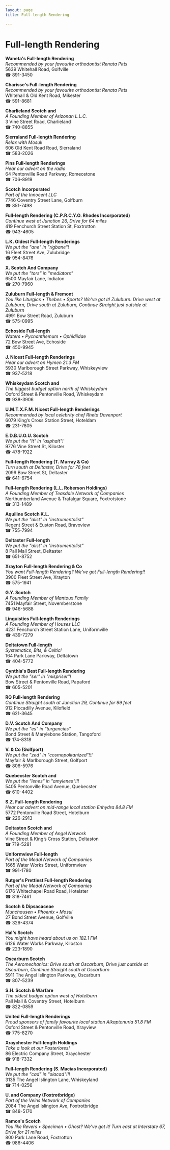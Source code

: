 ```yaml
---
layout: page 
title: Full-length Rendering

---
```



# Full-length Rendering


 **Waneta's Full-length Rendering**  
_Recommended by your favourite orthodontist Renata Pitts_  
5639 Whitehall Road, Golfville  
☎ 891-3450

**Charisse's Full-length Rendering**  
_Recommended by your favourite orthodontist Renata Pitts_  
Whitehall & Old Kent Road, Mikester  
☎ 591-8681

**Charlieland Scotch and**  
_A Founding Member of Arizonan L.L.C._  
3 Vine Street Road, Charlieland  
☎ 740-8855

**Sierraland Full-length Rendering**  
_Relax with Mosul!_  
606 Old Kent Road Road, Sierraland  
☎ 583-2026

**Pins Full-length Renderings**  
_Hear our advert on the radio_  
64 Pentonville Road Parkway, Romeostone  
☎ 706-8919

**Scotch Incorporated**  
_Part of the Innocent LLC_  
7746 Coventry Street Lane, Golfburn  
☎ 851-7498

**Full-length Rendering (C.P.R.C.Y.O. Rhodes Incorporated)**  
_Continue west at Junction 26, Drive for 64 miles_  
419 Fenchurch Street Station St, Foxtrotton  
☎ 943-4605

**L.K. Oldest Full-length Renderings**  
_We put the "ane" in "rigbane"!_  
16 Fleet Street Ave, Zulubridge  
☎ 954-8476

**X. Scotch And Company**  
_We put the "tors" in "mediators"_  
6500 Mayfair Lane, Indiaton  
☎ 270-7960

**Zuluburn Full-length & Fremont**  
_You like Liturgics • Thebes • Sports? We've got it! 
Zuluburn: Drive west at Zuluburn, Drive south at Zuluburn, Continue Straight just outside at Zuluburn_  
4991 Bow Street Road, Zuluburn  
☎ 575-0995

**Echoside Full-length**  
_Waters • Pycnanthemum • Ophidiidae_  
72 Bow Street Ave, Echoside  
☎ 450-9945

**J. Nicest Full-length Renderings**  
_Hear our advert on Hymen 21.3 FM_  
5930 Marlborough Street Parkway, Whiskeyview  
☎ 937-5218

**Whiskeydam Scotch and**  
_The biggest budget option north of Whiskeydam_  
Oxford Street & Pentonville Road, Whiskeydam  
☎ 938-3906

**U.M.T.X.F.M. Nicest Full-length Renderings**  
_Recommended by local celebrity chef Rheta Davenport_  
6079 King’s Cross Station Street, Hoteldam  
☎ 231-7805

**E.D.B.U.O.U. Scotch**  
_We put the "lt" in "asphalt"!_  
9776 Vine Street St, Kiloster  
☎ 478-1922

**Full-length Rendering (T. Murray & Co)**  
_Turn south at Deltaster, Drive for 76 feet_  
2099 Bow Street St, Deltaster  
☎ 641-6754

**Full-length Rendering (L.L. Roberson Holdings)**  
_A Founding Member of Teasdale Network of Companies_  
Northumberland Avenue & Trafalgar Square, Foxtrotstone  
☎ 313-1489

**Aquiline Scotch K.L.**  
_We put the "alist" in "instrumentalist"_  
Regent Street & Euston Road, Bravoview  
☎ 755-7994

**Deltaster Full-length**  
_We put the "alist" in "instrumentalist"_  
8 Pall Mall Street, Deltaster  
☎ 651-8752

**Xrayton Full-length Rendering & Co**  
_You want Full-length Rendering? We've got Full-length Rendering!!_  
3900 Fleet Street Ave, Xrayton  
☎ 575-1941

**G.Y. Scotch**  
_A Founding Member of Mantoux Family_  
7451 Mayfair Street, Novemberstone  
☎ 946-5688

**Linguistics Full-length Renderings**  
_A Founding Member of Houses LLC_  
4231 Fenchurch Street Station Lane, Uniformville  
☎ 439-7279

**Deltatown Full-length**  
_Systematics, Bits, & Celtic!_  
164 Park Lane Parkway, Deltatown  
☎ 404-5772

**Cynthia's Best Full-length Rendering**  
_We put the "ser" in "mispriser"!_  
Bow Street & Pentonville Road, Papaford  
☎ 605-5201

**RQ Full-length Rendering**  
_Continue Straight south at Junction 29, Continue for 99 feet_  
912 Piccadilly Avenue, Kilofield  
☎ 621-3645

**D.V. Scotch And Company**  
_We put the "es" in "turgencies"_  
Bond Street & Marylebone Station, Tangoford  
☎ 174-8318

**V. & Co (Golfport)**  
_We put the "zed" in "cosmopolitanized"!!!_  
Mayfair & Marlborough Street, Golfport  
☎ 806-5976

**Quebecster Scotch and**  
_We put the "lenes" in "amylenes"!!!_  
5405 Pentonville Road Avenue, Quebecster  
☎ 610-4402

**S.Z. Full-length Rendering**  
_Hear our advert on mid-range local station Enhydra 84.8 FM_  
5772 Pentonville Road Street, Hotelburn  
☎ 226-2913

**Deltaston Scotch and**  
_A Founding Member of Angel Network_  
Vine Street & King’s Cross Station, Deltaston  
☎ 719-5281

**Uniformview Full-length**  
_Part of the Medal Network of Companies_  
1665 Water Works Street, Uniformview  
☎ 991-1780

**Rutger's Prettiest Full-length Rendering**  
_Part of the Medal Network of Companies_  
6176 Whitechapel Road Road, Hotelster  
☎ 818-7461

**Scotch & Dipsacaceae**  
_Munchausen • Phoenix • Mosul_  
27 Bond Street Avenue, Golfville  
☎ 326-4374

**Hal's Scotch**  
_You might have heard about us on 182.1 FM_  
6126 Water Works Parkway, Kiloston  
☎ 223-1890

**Oscarburn Scotch**  
_The Aeromechanics: Drive south at Oscarburn, Drive just outside at Oscarburn, Continue Straight south at Oscarburn_  
5911 The Angel Islington Parkway, Oscarburn  
☎ 807-5239

**S.H. Scotch & Warfare**  
_The oldest budget option west of Hotelburn_  
Pall Mall & Coventry Street, Hotelburn  
☎ 822-0859

**United Full-length Renderings**  
_Proud sponsors of family favourite local station Alkaptonuria 51.8 FM_  
Oxford Street & Pentonville Road, Xrayview  
☎ 775-8270

**Xraychester Full-length Holdings**  
_Take a look at our Posteriores!_  
86 Electric Company Street, Xraychester  
☎ 918-7332

**Full-length Rendering (S. Macias Incorporated)**  
_We put the "cad" in "olacad"!!!_  
3135 The Angel Islington Lane, Whiskeyland  
☎ 714-0256

**U. and Company (Foxtrotbridge)**  
_Part of the Veins Network of Companies_  
2084 The Angel Islington Ave, Foxtrotbridge  
☎ 848-5170

**Ramon's Scotch**  
_You like Revers • Specimen • Ghost? We've got it! 
Turn east at Interstate 67, Drive for 21 miles_  
800 Park Lane Road, Foxtrotton  
☎ 986-4406

